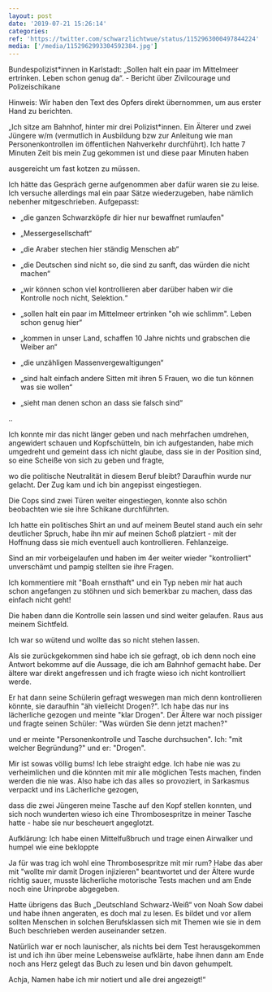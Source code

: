```yaml
---
layout: post
date: '2019-07-21 15:26:14'
categories: 
ref: 'https://twitter.com/schwarzlichtwue/status/1152963000497844224'
media: ['/media/1152962993304592384.jpg']
---
```

Bundespolizist\*innen in Karlstadt: „Sollen halt ein paar im Mittelmeer ertrinken. Leben schon genug da“. - Bericht über Zivilcourage und Polizeischikane 



Hinweis: Wir haben den Text des Opfers direkt übernommen, um aus erster Hand zu berichten.  

„Ich sitze am Bahnhof, hinter mir drei Polizist\*innen. Ein Älterer und zwei Jüngere w/m (vermutlich in Ausbildung bzw zur Anleitung wie man Personenkontrollen im öffentlichen Nahverkehr durchführt). Ich hatte 7 Minuten Zeit bis mein Zug gekommen ist und diese paar Minuten haben

ausgereicht um fast kotzen zu müssen. 



Ich hätte das Gespräch gerne aufgenommen aber dafür waren sie zu leise. Ich versuche allerdings mal ein paar Sätze wiederzugeben, habe nämlich nebenher mitgeschrieben. Aufgepasst:

- „die ganzen Schwarzköpfe dir hier nur bewaffnet rumlaufen"

- „Messergesellschaft“

- „die Araber stechen hier ständig Menschen ab“

- „die Deutschen sind nicht so, die sind zu sanft, das würden die nicht machen“

- „wir können schon viel kontrollieren aber darüber haben wir die Kontrolle noch nicht, Selektion.“

- „sollen halt ein paar im Mittelmeer ertrinken "oh wie schlimm". Leben schon genug hier“

- „kommen in unser Land, schaffen 10 Jahre nichts und grabschen die Weiber an“

- „die unzähligen Massenvergewaltigungen“

- „sind halt einfach andere Sitten mit ihren 5 Frauen, wo die tun können was sie wollen“

- „sieht man denen schon an dass sie falsch sind“

..

Ich konnte mir das nicht länger geben und nach mehrfachen umdrehen, angewidert schauen und Kopfschütteln, bin ich aufgestanden, habe mich umgedreht und gemeint dass ich nicht glaube, dass sie in der Position sind, so eine Scheiße von sich zu geben und fragte,

wo die politische Neutralität in diesem Beruf bleibt? Daraufhin wurde nur gelacht. Der Zug kam und ich bin angepisst eingestiegen.



Die Cops sind zwei Türen weiter eingestiegen, konnte also schön beobachten wie sie ihre Schikane durchführten.

Ich hatte ein politisches Shirt an und auf meinem Beutel stand auch ein sehr deutlicher Spruch, habe ihn mir auf meinen Schoß platziert - mit der Hoffnung dass sie mich eventuell auch kontrollieren. Fehlanzeige.

Sind an mir vorbeigelaufen und haben im 4er weiter wieder "kontrolliert" unverschämt und pampig stellten sie ihre Fragen.



Ich kommentiere mit "Boah ernsthaft" und ein Typ neben mir hat auch schon angefangen zu stöhnen und sich bemerkbar zu machen, dass das einfach nicht geht!

Die haben dann die Kontrolle sein lassen und sind weiter gelaufen. Raus aus meinem Sichtfeld.



Ich war so wütend und wollte das so nicht stehen lassen.

Als sie zurückgekommen sind habe ich sie gefragt, ob ich denn noch eine Antwort bekomme auf die Aussage, die ich am Bahnhof gemacht habe. Der ältere war direkt angefressen und ich fragte wieso ich nicht kontrolliert werde.

Er hat dann seine Schülerin gefragt weswegen man mich denn kontrollieren könnte, sie daraufhin "äh vielleicht Drogen?". Ich habe das nur ins lächerliche gezogen und meinte "klar Drogen". Der Ältere war noch pissiger und fragte seinen Schüler: "Was würden Sie denn jetzt machen?"

und er meinte "Personenkontrolle und Tasche durchsuchen". Ich: "mit welcher Begründung?" und er: "Drogen".

Mir ist sowas völlig bums! Ich lebe straight edge. Ich habe nie was zu verheimlichen und die könnten mit mir alle möglichen Tests machen, finden werden die nie was. Also habe ich das alles so provoziert, in Sarkasmus verpackt und ins Lächerliche gezogen,

dass die zwei Jüngeren meine Tasche auf den Kopf stellen konnten, und sich noch wunderten wieso ich eine Thrombosespritze in meiner Tasche hatte - habe sie nur bescheuert angeglotzt.

Aufklärung: Ich habe einen Mittelfußbruch und trage einen Airwalker und humpel wie eine bekloppte

Ja für was trag ich wohl eine Thrombosespritze mit mir rum? Habe das aber mit "wollte mir damit Drogen injizieren" beantwortet und der Ältere wurde richtig sauer, musste lächerliche motorische Tests machen und am Ende noch eine Urinprobe abgegeben.

Hatte übrigens das Buch „Deutschland Schwarz-Weiß“ von Noah Sow dabei und habe ihnen angeraten, es doch mal zu lesen. Es bildet und vor allem sollten Menschen in solchen Berufsklassen sich mit Themen wie sie in dem Buch beschrieben werden auseinander setzen.

Natürlich war er noch launischer, als nichts bei dem Test herausgekommen ist und ich ihn über meine Lebensweise aufklärte, habe ihnen dann am Ende noch ans Herz gelegt das Buch zu lesen und bin davon gehumpelt.



Achja, Namen habe ich mir notiert und alle drei angezeigt!“ 